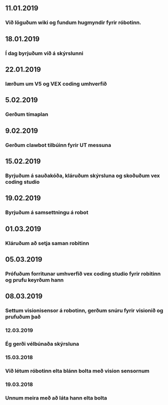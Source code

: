 ## 11.01.2019
### Við löguðum wiki og fundum hugmyndir fyrir róbotinn.

## 18.01.2019
### Í dag byrjuðum við á skýrslunni

## 22.01.2019
### lærðum um V5 og VEX coding umhverfið

## 5.02.2019
### Gerðum tímaplan

## 9.02.2019
### Gerðum clawbot tilbúinn fyrir UT messuna

## 15.02.2019
### Byrjuðum á sauðakóða, kláruðum skýrsluna og skoðuðum vex coding studio

## 19.02.2019
### Byrjuðum á samsettningu á robot

## 01.03.2019
### Kláruðum að setja saman robitinn

## 05.03.2019
### Prófuðum forritunar umhverfið vex coding studio fyrir robitinn og prufu keyrðum hann

## 08.03.2019
### Settum visionisensor á robotinn, gerðum snúru fyrir visionið og prufuðum það

### 12.03.2019
### Ég gerði vélbúnaða skýrsluna

### 15.03.2018
### Við létum róbotinn elta blánn bolta með vision sensornum

### 19.03.2018
### Unnum meira með að láta hann elta bolta
